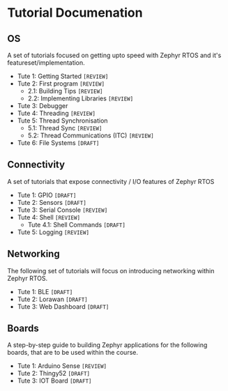 # Tutorial Documenation

## OS

A set of tutorials focused on getting upto speed with Zephyr RTOS and it's featureset/implementation.

* Tute 1: Getting Started               ```[REVIEW]```
* Tute 2: First program                 ```[REVIEW]```
  * 2.1: Building Tips                  ```[REVIEW]```
  * 2.2: Implementing Libraries         ```[REVIEW]```
* Tute 3: Debugger
* Tute 4: Threading                     ```[REVIEW]```
* Tute 5: Thread Synchronisation        
  * 5.1: Thread Sync                    ```[REVIEW]```
  * 5.2: Thread Communications (ITC)    ```[REVIEW]```
* Tute 6: File Systems                  ```[DRAFT]```

## Connectivity

A set of tutorials that expose connectivity / I/O features of Zephyr RTOS

* Tute 1: GPIO                        ```[DRAFT]```
* Tute 2: Sensors                     ```[DRAFT]```
* Tute 3: Serial Console              ```[REVIEW]```
* Tute 4: Shell                       ```[REVIEW]```
  * Tute 4.1: Shell Commands          ```[DRAFT]```
* Tute 5: Logging                     ```[REVIEW]```

## Networking

The following set of tutorials will focus on introducing networking within Zephyr RTOS.

* Tute 1: BLE                         ```[DRAFT]```
* Tute 2: Lorawan                     ```[DRAFT]```
* Tute 3: Web Dashboard               ```[DRAFT]```

## Boards

A step-by-step guide to building Zephyr applications for the following boards, that are to be used within the course. 

* Tute 1: Arduino Sense             ```[REVIEW]```
* Tute 2: Thingy52                  ```[DRAFT]```
* Tute 3: IOT Board                 ```[DRAFT]```

